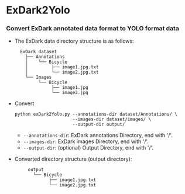 # ExDark2Yolo
### Convert ExDark annotated data format to YOLO format data
  - The ExDark data directory structure is as follows:
    ```text
      ExDark_dataset
        ├── Annotations
        │    └── Bicycle
        │         ├── image1.jpg.txt
        │         └── image2.jpg.txt
        └── Images
             └── Bicycle
                  ├── image1.jpg
                  └── image2.jpg
    ```
  - Convert
    ```shell
    python exDark2Yolo.py --annotations-dir dataset/Annotations/ \
                          --images-dir dataset/images/ \
                          --output-dir output/
    ```
    - `--annotations-dir`: ExDark annotations Directory, end with '/'.
    - `--images-dir`: ExDark images Directory, end with '/'.
    - `--output-dir`: (optional) Output Directory, end with '/'.

  - Converted directory structure (output directory):
    ```text
         output
           └── Bicycle
                 ├── image1.jpg.txt
                 └── image2.jpg.txt
    ```